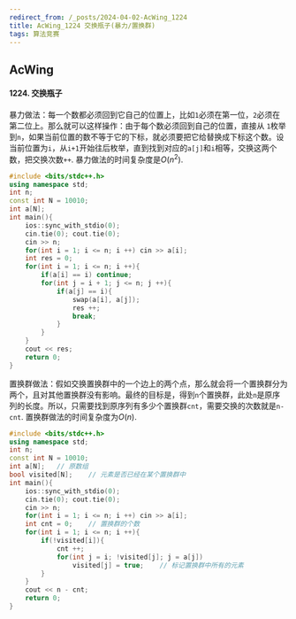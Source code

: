 ```yaml
---
redirect_from: /_posts/2024-04-02-AcWing_1224
title: AcWing_1224 交换瓶子(暴力/置换群)
tags: 算法竞赛
---
```


## AcWing

#### 1224. 交换瓶子

暴力做法：每一个数都必须回到它自己的位置上，比如`1`必须在第一位，`2`必须在第二位上。那么就可以这样操作：由于每个数必须回到自己的位置，直接从 `1`枚举到`n`，如果当前位置的数不等于它的下标，就必须要把它给替换成下标这个数。设当前位置为`i`，从`i+1`开始往后枚举，直到找到对应的`a[j]`和`i`相等，交换这两个数，把交换次数`++`. 暴力做法的时间复杂度是$O(n^2)$.

```cpp
#include <bits/stdc++.h>
using namespace std;
int n;
const int N = 10010;
int a[N];
int main(){
    ios::sync_with_stdio(0);
    cin.tie(0); cout.tie(0);
    cin >> n;
    for(int i = 1; i <= n; i ++) cin >> a[i];
    int res = 0;
    for(int i = 1; i <= n; i ++){
        if(a[i] == i) continue;
        for(int j = i + 1; j <= n; j ++){
            if(a[j] == i){
                swap(a[i], a[j]);
                res ++;
                break;
            }
        }
    }
    cout << res;
    return 0;
}
```

置换群做法：假如交换置换群中的一个边上的两个点，那么就会将一个置换群分为两个，且对其他置换群没有影响。最终的目标是，得到`n`个置换群，此处`n`是原序列的长度。所以，只需要找到原序列有多少个置换群`cnt`，需要交换的次数就是`n-cnt`. 置换群做法的时间复杂度为$O(n)$.

```cpp
#include <bits/stdc++.h>
using namespace std;
int n;
const int N = 10010;
int a[N];   // 原数组
bool visited[N];    // 元素是否已经在某个置换群中
int main(){
    ios::sync_with_stdio(0);
    cin.tie(0); cout.tie(0);
    cin >> n;
    for(int i = 1; i <= n; i ++) cin >> a[i];
    int cnt = 0;    // 置换群的个数
    for(int i = 1; i <= n; i ++){
        if(!visited[i]){
            cnt ++;
            for(int j = i; !visited[j]; j = a[j])
                visited[j] = true;    // 标记置换群中所有的元素
        }
    }
    cout << n - cnt;
    return 0;
}
```
